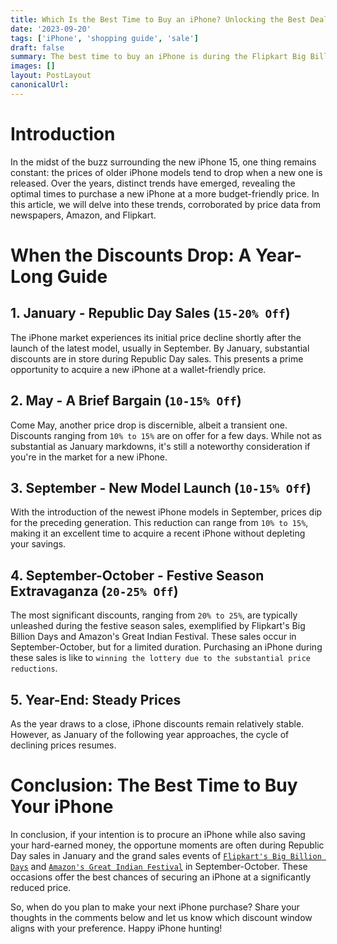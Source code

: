 ```yaml
---
title: Which Is the Best Time to Buy an iPhone? Unlocking the Best Deals and Discounts
date: '2023-09-20'
tags: ['iPhone', 'shopping guide', 'sale']
draft: false
summary: The best time to buy an iPhone is during the Flipkart Big Billion Days and Amazon Great Indian Festival sales in September-October. However, you can still get a good deal on an iPhone during Republic Day sales in January or when the new iPhone models come out in September.
images: []
layout: PostLayout
canonicalUrl:
---
```


# Introduction

In the midst of the buzz surrounding the new iPhone 15, one thing remains constant: the prices of older iPhone models tend to drop when a new one is released. Over the years, distinct trends have emerged, revealing the optimal times to purchase a new iPhone at a more budget-friendly price. In this article, we will delve into these trends, corroborated by price data from newspapers, Amazon, and Flipkart.

# When the Discounts Drop: A Year-Long Guide

## 1. January - Republic Day Sales (`15-20% Off`)

The iPhone market experiences its initial price decline shortly after the launch of the latest model, usually in September. By January, substantial discounts are in store during Republic Day sales. This presents a prime opportunity to acquire a new iPhone at a wallet-friendly price.

## 2. May - A Brief Bargain (`10-15% Off`)

Come May, another price drop is discernible, albeit a transient one. Discounts ranging from `10% to 15%` are on offer for a few days. While not as substantial as January markdowns, it's still a noteworthy consideration if you're in the market for a new iPhone.

## 3. September - New Model Launch (`10-15% Off`)

With the introduction of the newest iPhone models in September, prices dip for the preceding generation. This reduction can range from `10% to 15%`, making it an excellent time to acquire a recent iPhone without depleting your savings.

## 4. September-October - Festive Season Extravaganza (`20-25% Off`)

The most significant discounts, ranging from `20% to 25%`, are typically unleashed during the festive season sales, exemplified by Flipkart's Big Billion Days and Amazon's Great Indian Festival. These sales occur in September-October, but for a limited duration. Purchasing an iPhone during these sales is like to `winning the lottery due to the substantial price reductions`.

## 5. Year-End: Steady Prices

As the year draws to a close, iPhone discounts remain relatively stable. However, as January of the following year approaches, the cycle of declining prices resumes.

# Conclusion: The Best Time to Buy Your iPhone

In conclusion, if your intention is to procure an iPhone while also saving your hard-earned money, the opportune moments are often during Republic Day sales in January and the grand sales events of [`Flipkart's Big Billion Days`](https://www.flipkart.com/home-bbd-intriuge-dhamaka-sale-pn-store) and [`Amazon's Great Indian Festival`](https://www.amazon.in/events/greatindianfestival) in September-October. These occasions offer the best chances of securing an iPhone at a significantly reduced price.

So, when do you plan to make your next iPhone purchase? Share your thoughts in the comments below and let us know which discount window aligns with your preference. Happy iPhone hunting!

